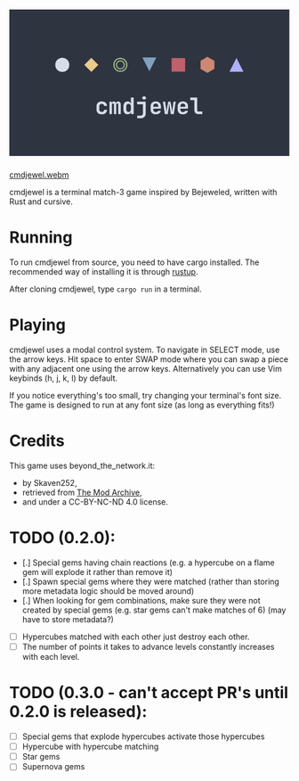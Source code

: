 ![cmdjewel](logo.svg)
========

[cmdjewel.webm](https://github.com/user-attachments/assets/4173f720-140a-40ca-bd05-ac8a7674ebf0)

cmdjewel is a terminal match-3 game inspired by Bejeweled, written with Rust and cursive.

# Running

To run cmdjewel from source, you need to have cargo installed. The recommended way of installing it is through [rustup](https://rustup.rs/).

After cloning cmdjewel, type `cargo run` in a terminal.

# Playing

cmdjewel uses a modal control system. To navigate in SELECT mode, use the arrow keys. Hit space to enter SWAP mode where you can swap a piece with any adjacent
one using the arrow keys. Alternatively you can use Vim keybinds (h, j, k, l) by default.

If you notice everything's too small, try changing your terminal's font size. The game is designed to run at any font size (as long as everything fits!)

# Credits

This game uses beyond_the_network.it:
- by Skaven252,
- retrieved from [The Mod Archive](https://modarchive.org/index.php?request=view_by_moduleid&query=156184),
- and under a CC-BY-NC-ND 4.0 license.

# TODO (0.2.0):
- [.] Special gems having chain reactions (e.g. a hypercube on a flame gem will explode it rather than remove it)
- [.] Spawn special gems where they were matched (rather than storing more metadata logic should be moved around)
- [.] When looking for gem combinations, make sure they were not created by special gems (e.g. star gems can't make matches of 6) (may have to store metadata?)
- [ ] Hypercubes matched with each other just destroy each other.
- [ ] The number of points it takes to advance levels constantly increases with each level.

# TODO (0.3.0 - can't accept PR's until 0.2.0 is released):
- [ ] Special gems that explode hypercubes activate those hypercubes
- [ ] Hypercube with hypercube matching
- [ ] Star gems
- [ ] Supernova gems
